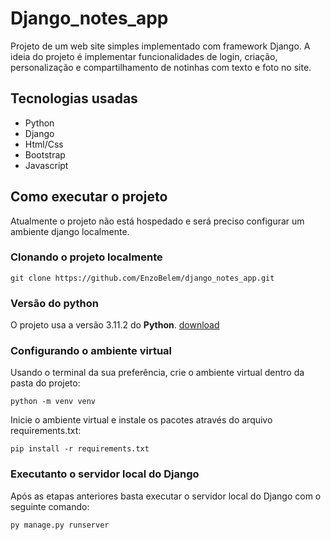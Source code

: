 # Django_notes_app
Projeto de um web site simples implementado com framework Django. A ideia do projeto é implementar funcionalidades de login, 
criação, personalização e compartilhamento de notinhas com texto e foto no site.

## Tecnologias usadas
* Python
* Django
* Html/Css
* Bootstrap
* Javascript

## Como executar o projeto
Atualmente o projeto não está hospedado e será preciso configurar um ambiente django localmente.
### Clonando o projeto localmente
```
git clone https://github.com/EnzoBelem/django_notes_app.git
```
### Versão do python
O projeto usa a versão 3.11.2 do **Python**. [download](https://www.python.org/downloads/release/python-3112/)
### Configurando o ambiente virtual 
Usando o terminal da sua preferência, crie o ambiente virtual dentro da pasta do projeto:
```
python -m venv venv
```
Inicie o ambiente virtual e instale os pacotes através do arquivo requirements.txt:
```
pip install -r requirements.txt
``` 
### Executanto o servidor local do Django
Após as etapas anteriores basta executar o servidor local do Django com o seguinte comando:
```
py manage.py runserver
``` 
